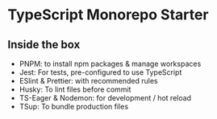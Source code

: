 # TypeScript Monorepo Starter

## Inside the box

- PNPM: to install npm packages & manage workspaces
- Jest: For tests, pre-configured to use TypeScript
- ESlint & Prettier: with recommended rules
- Husky: To lint files before commit
- TS-Eager & Nodemon: for development / hot reload
- TSup: To bundle production files
